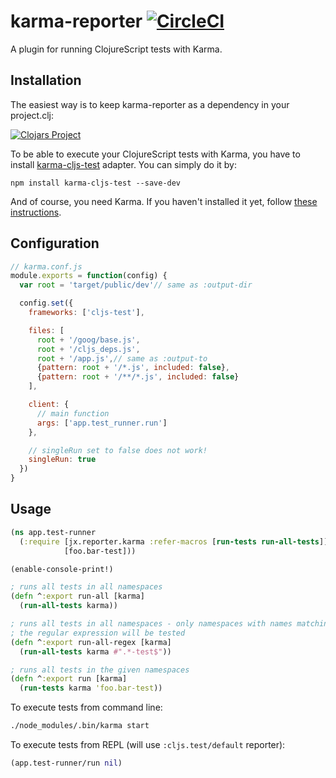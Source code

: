 # karma-reporter [![CircleCI](https://circleci.com/gh/honzabrecka/karma-reporter/tree/master.svg?style=svg&circle-token=025b76c6b99f0f2ee5997dd580444ad075442e53)](https://circleci.com/gh/honzabrecka/karma-reporter/tree/master)

A plugin for running ClojureScript tests with Karma.

## Installation

The easiest way is to keep karma-reporter as a dependency in your project.clj:

[![Clojars Project](http://clojars.org/karma-reporter/latest-version.svg)](http://clojars.org/karma-reporter)

To be able to execute your ClojureScript tests with Karma, you have to install [karma-cljs-test](https://github.com/honzabrecka/karma-cljs-test) adapter. You can simply do it by:

```
npm install karma-cljs-test --save-dev
```

And of course, you need Karma. If you haven't installed it yet, follow [these instructions](https://karma-runner.github.io/4.0/intro/installation.html).

## Configuration

```js
// karma.conf.js
module.exports = function(config) {
  var root = 'target/public/dev'// same as :output-dir

  config.set({
    frameworks: ['cljs-test'],

    files: [
      root + '/goog/base.js',
      root + '/cljs_deps.js',
      root + '/app.js',// same as :output-to
      {pattern: root + '/*.js', included: false},
      {pattern: root + '/**/*.js', included: false}
    ],

    client: {
      // main function
      args: ['app.test_runner.run']
    },

    // singleRun set to false does not work!
    singleRun: true
  })
}
```

## Usage

```clojure
(ns app.test-runner
  (:require [jx.reporter.karma :refer-macros [run-tests run-all-tests]]
            [foo.bar-test]))

(enable-console-print!)

; runs all tests in all namespaces
(defn ^:export run-all [karma]
  (run-all-tests karma))

; runs all tests in all namespaces - only namespaces with names matching
; the regular expression will be tested
(defn ^:export run-all-regex [karma]
  (run-all-tests karma #".*-test$"))

; runs all tests in the given namespaces
(defn ^:export run [karma]
  (run-tests karma 'foo.bar-test))
```

To execute tests from command line:

```bash
./node_modules/.bin/karma start
```

To execute tests from REPL (will use `:cljs.test/default` reporter):

```clojure
(app.test-runner/run nil)
```
